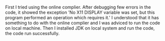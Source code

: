 First I tried using the online complier. After debugging few errors in the code, it showed the exception 'No X11 DISPLAY variable was set, but this program performed an operation which requires it.'
I understood that it has something to do with the online complier and I was adviced to run the code on local machine.
Then I installed JDK on local system and run the code, the code run successfully.  
